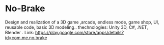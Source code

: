 # No-Brake
Design and realization of a 3D game ,arcade, endless mode, game shop, UI, reusable code, basic 3D modeling..  thechnologies: Unity 3D, C#, .NET, Blender .  Link: https://play.google.com/store/apps/details?id=com.me.no.brake
